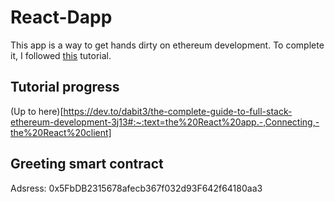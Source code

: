 # React-Dapp

This app is a way to get hands dirty on ethereum development. To complete it, I followed [this](https://dev.to/dabit3/the-complete-guide-to-full-stack-ethereum-development-3j13) tutorial.

## Tutorial progress

(Up to here)[https://dev.to/dabit3/the-complete-guide-to-full-stack-ethereum-development-3j13#:~:text=the%20React%20app.-,Connecting,-the%20React%20client]

## Greeting smart contract

Adsress: 0x5FbDB2315678afecb367f032d93F642f64180aa3
